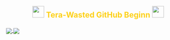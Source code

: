 ## <p align="center"> <img src="https://cdn.discordapp.com/emojis/594159590107643914.gif?v=1" height=32/> <font color='#FDD017'>Tera-Wasted GitHub Beginn <img src="https://cdn.discordapp.com/emojis/594159590107643914.gif?v=1" height=32/> </p>

<a href="https://github.com/anuraghazra/github-readme-stats">
  <img align="center" src="https://github-readme-stats.vercel.app/api?username=Wasted-Time&theme=synthwave" />
</a>

<a href="https://github.com/anuraghazra/github-readme-stats">
  <img align="center" src="https://github-readme-stats.vercel.app/api/top-langs/?username=Wasted-Time&langs_count=8&theme=synthwave" />
</a>


